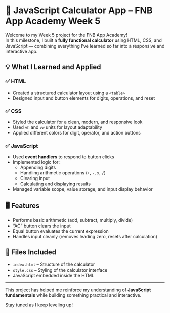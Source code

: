 # 🧮 JavaScript Calculator App – FNB App Academy Week 5

Welcome to my Week 5 project for the FNB App Academy!  
In this milestone, I built a **fully functional calculator** using HTML, CSS, and JavaScript — combining everything I’ve learned so far into a responsive and interactive app.

## 💡 What I Learned and Applied

### ✅ HTML
- Created a structured calculator layout using a `<table>`
- Designed input and button elements for digits, operations, and reset

### ✅ CSS
- Styled the calculator for a clean, modern, and responsive look
- Used `vh` and `vw` units for layout adaptability
- Applied different colors for digit, operator, and action buttons

### ✅ JavaScript
- Used **event handlers** to respond to button clicks
- Implemented logic for:
  - Appending digits
  - Handling arithmetic operations (`+`, `-`, `x`, `/`)
  - Clearing input
  - Calculating and displaying results
- Managed variable scope, value storage, and input display behavior

## 🖥️ Features
- Performs basic arithmetic (add, subtract, multiply, divide)
- “AC” button clears the input
- Equal button evaluates the current expression
- Handles input cleanly (removes leading zero, resets after calculation)

## 📁 Files Included
- `index.html` – Structure of the calculator
- `style.css` – Styling of the calculator interface
- JavaScript embedded inside the HTML

---

This project has helped me reinforce my understanding of **JavaScript fundamentals** while building something practical and interactive.

Stay tuned as I keep leveling up!

